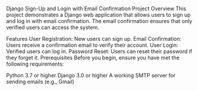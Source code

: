 Django Sign-Up and Login with Email Confirmation
Project Overview
This project demonstrates a Django web application that allows users to sign up and log in with email confirmation. The email confirmation ensures that only verified users can access the system.

Features
User Registration: New users can sign up.
Email Confirmation: Users receive a confirmation email to verify their account.
User Login: Verified users can log in.
Password Reset: Users can reset their password if they forget it.
Prerequisites
Before you begin, ensure you have met the following requirements:

Python 3.7 or higher
Django 3.0 or higher
A working SMTP server for sending emails (e.g., Gmail)
